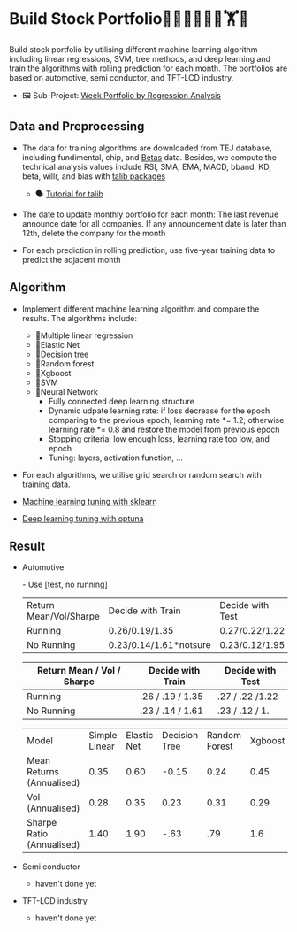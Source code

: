 # Build Stock Portfolio🦁🙉😹🧑💗🦁🏋🐱


Build stock portfolio by utilising different machine learning algorithm including linear regressions, SVM, tree methods, and deep learning and train the algorithms with rolling prediction for each month. The portfolios are based on automotive, semi conductor, and TFT-LCD industry. 

- 🖼️ Sub-Project: [Week Portfolio by Regression Analysis](https://github.com/KJJHHH/Build-Portfolio/tree/master/Week_portfolio)

## Data and Preprocessing
- The data for training algorithms are downloaded from TEJ database, including fundimental, chip, and [Betas](https://api.tej.com.tw/columndoc.html?subId=51) data. Besides, we compute the technical analysis values include RSI, SMA, EMA, MACD, bband, KD, beta, willr, and bias with [talib packages](https://github.com/TA-Lib/ta-lib-python?tab=readme-ov-file#indicator-groups) 
    - 🗣️ [Tutorial for talib](https://medium.com/ai%E8%82%A1%E4%BB%94/%E7%94%A8-python-%E5%BF%AB%E9%80%9F%E8%A8%88%E7%AE%97-158-%E7%A8%AE%E6%8A%80%E8%A1%93%E6%8C%87%E6%A8%99-26f9579b8f3a)

- The date to update monthly portfolio for each month: The last revenue announce date for all companies. If any announcement date is later than 12th, delete the company for the month

- For each prediction in rolling prediction, use five-year training data to predict the adjacent month




## Algorithm
- Implement different machine learning algorithm and compare the results. The algorithms include:
    - 📝Multiple linear regression
    - 📝Elastic Net
    - 📝Decision tree
    - 📝Random forest
    - 📝Xgboost
    - 📝SVM
    - 📝Neural Network
        - Fully connected deep learning structure
        - Dynamic udpate learning rate: if loss decrease for the epoch comparing to the previous epoch, learning rate *= 1.2; otherwise learning rate *= 0.8 and restore the model from previous epoch
        - Stopping criteria: low enough loss, learning rate too low, and epoch
        - Tuning: layers, activation function, ...

- For each algorithms, we utilise grid search or random search with training data.
- [Machine learning tuning with sklearn](https://scikit-learn.org/stable/modules/grid_search.html)
- [Deep learning tuning with optuna](https://github.com/optuna/optuna)

## Result
- Automotive
    <table>
    <tr>
        <td>Return Mean/Vol/Sharpe</td>
        <td>Decide with Train</td>
        <td>Decide with Test</td>
    </tr>
    <tr>
        <td>Running</td>
        <td>0.26/0.19/1.35</td>
        <td>0.27/0.22/1.22</td>
    </tr>
    <tr>
        <td>No Running</td>
        <td>0.23/0.14/1.61*notsure</td>
        <td>0.23/0.12/1.95</td>
    <tr>
    - Use [test, no running]
    
    | Return Mean / Vol / Sharpe | Decide with Train | Decide with Test |
    | ---------------------------| ----------------- |------------------|
    | Running                    | .26 / .19 / 1.35  | .27 / .22 /1.22   |
    | No Running                |  .23 / .14 / 1.61  | .23 / .12 / 1.

    </table>
    <table>
    <tr>
        <td>Model</td>
        <td>Simple Linear</td>
        <td>Elastic Net</td>
        <td>Decision Tree</td>
        <td>Random Forest</td>
        <td>Xgboost</td>
        <td>SVM</td>
        <td>Deep Learning</td>
        <td>Ensemble-Voting</td>
    </tr>
    <tr>
        <td>Mean Returns (Annualised)</td>
        <td>0.35</td>
        <td>0.60</td>
        <td>-0.15</td>
        <td>0.24</td>
        <td>0.45</td>
        <td>0.17</td>
        <td>0.28</td>
        <td>1</td>
    </tr>
    <tr>
        <td>Vol (Annualised)</td>
        <td>0.28</td>
        <td>0.35</td>
        <td>0.23</td>
        <td>0.31</td>
        <td>0.29</td>
        <td>0.23</td>
        <td>0.27</td>
        <td>1</td>
    </tr>
    <tr>
        <td>Sharpe Ratio (Annualised)</td>
        <td>1.40</td>
        <td>1.90</td>
        <td>-.63</td>
        <td>.79</td>
        <td>1.6</td>
        <td>.74</td>
        <td>1.04</td>
        <td>1</td>
    </tr>
    </table>
- Semi conductor
    - haven't done yet
- TFT-LCD industry
    - haven't done yet

